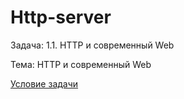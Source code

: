 # Http-server

Задача: 1.1. HTTP и современный Web

Тема: HTTP и современный Web

[Условие задачи](https://github.com/netology-code/jspr-homeworks/tree/master/01_web)
